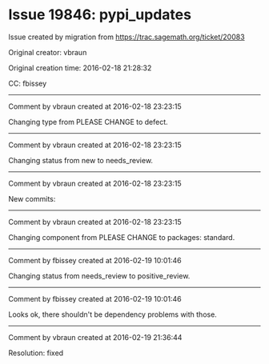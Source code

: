# Issue 19846: pypi_updates

Issue created by migration from https://trac.sagemath.org/ticket/20083

Original creator: vbraun

Original creation time: 2016-02-18 21:28:32

CC:  fbissey




---

Comment by vbraun created at 2016-02-18 23:23:15

Changing type from PLEASE CHANGE to defect.


---

Comment by vbraun created at 2016-02-18 23:23:15

Changing status from new to needs_review.


---

Comment by vbraun created at 2016-02-18 23:23:15

New commits:


---

Comment by vbraun created at 2016-02-18 23:23:15

Changing component from PLEASE CHANGE to packages: standard.


---

Comment by fbissey created at 2016-02-19 10:01:46

Changing status from needs_review to positive_review.


---

Comment by fbissey created at 2016-02-19 10:01:46

Looks ok, there shouldn't be dependency problems with those.


---

Comment by vbraun created at 2016-02-19 21:36:44

Resolution: fixed
